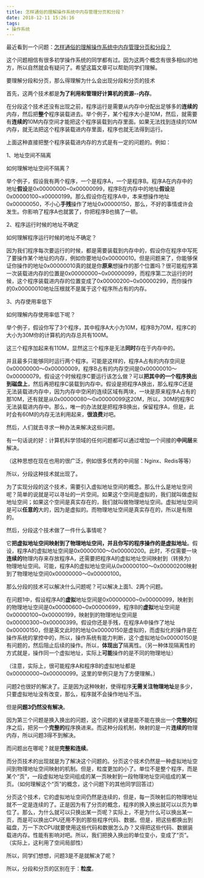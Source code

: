 ```yaml
---
title: 怎样通俗的理解操作系统中内存管理分页和分段？
date: 2018-12-11 15:26:16
tags:
- 操作系统
---
```


最近看到一个问题：[怎样通俗的理解操作系统中内存管理分页和分段？](https://www.zhihu.com/question/50796850/answer/522734117)

这个问题相信有很多初学操作系统的同学都有过。因为这两个概念有很多相似的地方，所以自然就会有疑问了。希望这篇文章可以帮助同学们理解。

要理解分段和分页，那么得理解为什么会出现分段和分页的技术

首先，这两个技术都是**为了利用和管理好计算机的资源--内存**。

在分段这个技术还没有出现之前，程序运行是需要从内存中分配出足够多的**连续的**内存，然后把**整个**程序装载进去。举个例子，某个程序大小是10M，然后，就需要有**连续的**10M内存空间才能把这个程序装载到内存里面。如果无法找到连续的10M内存，就无法把这个程序装载进内存里面，程序也就无法得到运行。

上面这种直接把整个程序装载进内存的方式是有一定的问题的。例如：

1、地址空间不隔离

如何理解地址空间不隔离？

举个例子，假设我有两个程序，一个是程序A，一个是程序B。程序A在内存中的地址**假设**是0x00000000~0x00000099，程序B在内存中的地址**假设**是0x00000100~x00000199。那么假设你在程序A中，本来想操作地址0x00000050，不小心**手残**操作了地址0x00000150，那么，不好的事情或许会发生。你影响了程序A也就罢了，你把程序B也搞了一顿。

2、程序运行时候的地址不确定

如何理解程序运行时候的地址不确定？

因为我们程序每次要运行的时候，都是需要装载到内存中的，假设你在程序中写死了要操作某个地址的内存，例如你要地址0x00000010。但是问题来了，你能够保证你操作的地址0x00000010真的就是你**原来**想操作的那个位置吗？很可能程序第一次装载进内存的位置是0x00000000~0x00000099，而程序第二次运行的时候，这个程序装载进内存的位置变成了0x00000200~0x00000299，而你操作的0x00000010地址压根就不是属于这个程序所占有的内存。

3、内存使用率低下

如何理解内存使用率低下呢？

举个例子，假设你写了3个程序，其中程序A大小为10M，程序B为70M，程序C的大小为30M你的计算机的内存总共有100M。

这三个程序加起来有110M，显然这三个程序是无法**同时**存在于内存中的。

并且最多只能够同时运行两个程序。可能是这样的，程序A占有的内存空间是0x00000000～0x00000009，程序B占有的内存空间是0x00000010～0x00000079。假设这个时候程序C要运行该怎么做？可以**把其中的一个程序换出到磁盘上**，然后再把程序C装载到内存中。假设是把程序A换出，那么程序C还是无法装载进内存中，因为内存中空闲的连续区域有两块，一块是原来程序A占有的那10M，还有就是从0x00000080～0x00000099这20M，所以，30M的程序C无法装载进内存中。那么，唯一的办法就是把程序B换出，保留程序A，但是，此时会有60M的内存无法利用起来，**很浪费**对吧。

然后，人们就去寻求一种办法来解决这些问题。

有一句话说的好：计算机科学领域的任何问题都可以通过增加一个间接的**中间层**来解决。

（这种思想在现在也用的很广泛，例如很多优秀的中间层：Nginx、Redis等等）

所以，分段这种技术就出现了。

为了实现分段的这个技术，需要引入虚拟地址空间的概念。那么什么是地址空间呢？简单的说就是可以寻址的一片空间。如果这个空间是虚拟的，我们就叫做虚拟地址空间；如果这个空间是真实存在的，我们就叫做物理地址空间。虚拟地址空间是可以**任意的**大的，因为是虚拟的。而物理地址空间是真实存在的，所以是有限的。

然后，分段这个技术做了一件什么事情呢？

它**把虚拟地址空间映射到了物理地址空间，并且你写的程序操作的是虚拟地址**。假设，程序A的虚拟地址空间是0x00000100～0x00000200。此时，不仅需要一块**连续的**物理内存来存放程序A，还需要把程序A的虚拟地址空间映射到（转换为）物理地址空间。可能，程序A的虚拟地址空间从0x00000100～0x00000200映射到了物理地址空间0x00000000～0x00000100。

那么分段的技术可以解决什么问题呢？可以解决上面1、2两个问题。

在问题1中，假设程序A的**虚拟**地址空间是0x00000000~0x00000099，映射到的物理地址空间是0x00000600~0x00000699，程序B的**虚拟**地址空间是0x00000100~0x00000199，映射到的物理地址空间是0x00000300~0x00000399。假设你还是手残，在程序A中操作了地址0x00000150，但是英文此时的地址0x00000150是虚拟的，而虚拟化的操作是在操作系统的掌控中的，所以，操作系统有能力判断，这个虚拟地址0x00000150是有问题的，然后阻止后续的操作。所以，**体现出了**隔离性。（另一种体现隔离性的方式就是，操作同一个虚拟地址，实际上**可能**操作的是不同的物理地址）

（注意，实际上，很可能程序A和程序B的虚拟地址都是0x00000000~0x00000099。这里的举例只是为了方便理解。）

问题2也很好的解决了。正是因为这种映射，使得程序**无需关注物理地址**是多少，只要虚拟地址没有改变，那么，程序就不会操作地址不当。

但是**问题3仍然没有解决**。

因为第三个问题是换入换出的问题，这个问题的关键是能不能在换出一个**完整的**程序之后，把另一个**完整的**程序换进来。而这种分段机制，映射的是一片**连续的**物理内存，所以问题3得不到解决。

而问题出在哪呢？就是**完整和连续**。

而分页技术的出现就是为了解决这个问题的。分页这个技术仍然是一种虚拟地址空间到物理地址空间映射的机制。但是，粒度更加的小了。单位不是整个程序，而是某个“页”，一段虚拟地址空间组成的某一页映射到一段物理地址空间组成的某一页。（如何理解这个“页”的概念，这个问题下的其他同学回答过）

分页这个技术，它的虚拟地址空间仍然是连续的，但是，每一页映射后的物理地址就不一定是连续的了。正是因为有了分页的概念，程序的换入换出就可以以页为单位了。那么，为什么就可以只换出某一页呢？实际上，不是为什么可以换出某一页，而是可以换出CPU还用不到的那些程序代码、数据。但是，把这些都换出到磁盘，万一下次CPU就要使用这些代码和数据怎么办？又得把这些代码、数据装载进内存。性能有影响对吧。所以，我们把换入换出的单位变小，变成了“页”。（实际上，这利用了空间局部性）

所以，同学们想想，问题3是不是就解决了呢？

所以，分段和分页的区别在于：**粒度**。